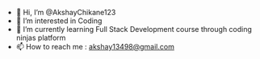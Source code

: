 - 👋 Hi, I’m @AkshayChikane123
- 👀 I’m interested in Coding
- 🌱 I’m currently learning Full Stack Development course through coding ninjas platform
- 📫 How to reach me : akshay13498@gmail.com
  
<!---
AkshayChikane123/AkshayChikane123 is a ✨ special ✨ repository because its `README.md` (this file) appears on your GitHub profile.
You can click the Preview link to take a look at your changes.
--->

